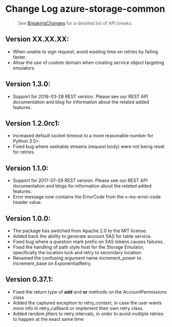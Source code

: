 # Change Log azure-storage-common

> See [BreakingChanges](BreakingChanges.md) for a detailed list of API breaks.

## Version XX.XX.XX:

- When unable to sign request, avoid wasting time on retries by failing faster.
- Allow the use of custom domain when creating service object targeting emulators.

## Version 1.3.0:

- Support for 2018-03-28 REST version. Please see our REST API documentation and blog for information about the related added features.

## Version 1.2.0rc1:

- Increased default socket timeout to a more reasonable number for Python 3.5+.
- Fixed bug where seekable streams (request body) were not being reset for retries.

## Version 1.1.0:

- Support for 2017-07-29 REST version. Please see our REST API documentation and blogs for information about the related added features.
- Error message now contains the ErrorCode from the x-ms-error-code header value.

## Version 1.0.0:

- The package has switched from Apache 2.0 to the MIT license.
- Added back the ability to generate account SAS for table service.
- Fixed bug where a question mark prefix on SAS tokens causes failures.
- Fixed the handling of path style host for the Storage Emulator, specifically the location lock and retry to secondary location.
- Renamed the confusing argument name increment_power to increment_base on ExponentialRetry.

## Version 0.37.1:

- Fixed the return type of __add__ and __or__ methods on the AccountPermissions class
- Added the captured exception to retry_context, in case the user wants more info in retry_callback or implement their own retry class.
- Added random jitters to retry intervals, in order to avoid multiple retries to happen at the exact same time

